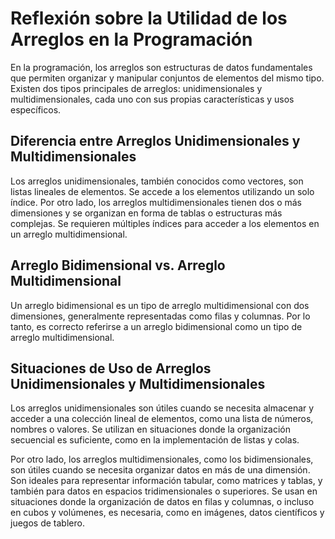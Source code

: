 # Reflexión sobre la Utilidad de los Arreglos en la Programación

En la programación, los arreglos son estructuras de datos fundamentales que permiten organizar y manipular conjuntos de elementos del mismo tipo. Existen dos tipos principales de arreglos: unidimensionales y multidimensionales, cada uno con sus propias características y usos específicos.

## Diferencia entre Arreglos Unidimensionales y Multidimensionales

Los arreglos unidimensionales, también conocidos como vectores, son listas lineales de elementos. Se accede a los elementos utilizando un solo índice. Por otro lado, los arreglos multidimensionales tienen dos o más dimensiones y se organizan en forma de tablas o estructuras más complejas. Se requieren múltiples índices para acceder a los elementos en un arreglo multidimensional.

## Arreglo Bidimensional vs. Arreglo Multidimensional

Un arreglo bidimensional es un tipo de arreglo multidimensional con dos dimensiones, generalmente representadas como filas y columnas. Por lo tanto, es correcto referirse a un arreglo bidimensional como un tipo de arreglo multidimensional.

## Situaciones de Uso de Arreglos Unidimensionales y Multidimensionales

Los arreglos unidimensionales son útiles cuando se necesita almacenar y acceder a una colección lineal de elementos, como una lista de números, nombres o valores. Se utilizan en situaciones donde la organización secuencial es suficiente, como en la implementación de listas y colas.

Por otro lado, los arreglos multidimensionales, como los bidimensionales, son útiles cuando se necesita organizar datos en más de una dimensión. Son ideales para representar información tabular, como matrices y tablas, y también para datos en espacios tridimensionales o superiores. Se usan en situaciones donde la organización de datos en filas y columnas, o incluso en cubos y volúmenes, es necesaria, como en imágenes, datos científicos y juegos de tablero.